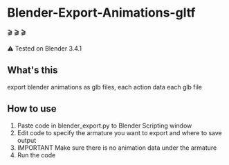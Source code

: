 # Blender-Export-Animations-gltf

🎬 🎬 🎬

⚠️ Tested on Blender 3.4.1

## What's this

export blender animations as glb files, each action data each glb file

## How to use

1. Paste code in blender_export.py to Blender Scripting window
2. Edit code to specify the armature you want to export and where to save output
3. IMPORTANT Make sure there is no animation data under the armature
4. Run the code
